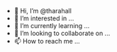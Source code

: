 - 👋 Hi, I’m @tharahall
- 👀 I’m interested in ...
- 🌱 I’m currently learning ...
- 💞️ I’m looking to collaborate on ...
- 📫 How to reach me ...

<!---
vatharalin/vatharalin is a ✨ special ✨ repository because its `README.md` (this file) appears on your GitHub profile.
You can click the Preview link to take a look at your changes.
--->
